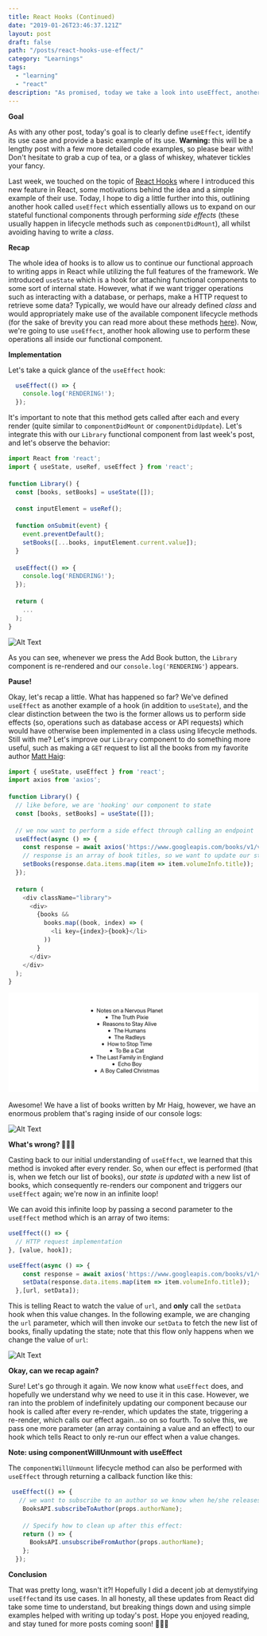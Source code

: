 ```yaml
---
title: React Hooks (Continued)
date: "2019-01-26T23:46:37.121Z"
layout: post
draft: false
path: "/posts/react-hooks-use-effect/"
category: "Learnings"
tags:
  - "learning"
  - "react"
description: "As promised, today we take a look into useEffect, another hook used for managing side effects."
---
```

**Goal**

As with any other post, today's goal is to clearly define `useEffect`, identify its use case and provide a basic example of its use. **Warning:** this will be a lengthy post with a few more detailed code examples, so please bear with! Don't hesitate to grab a cup of tea, or a glass of whiskey, whatever tickles your fancy.

Last week, we touched on the topic of [React Hooks](http://localhost:8000/posts/react-hooks) where I introduced this new feature in React, some motivations behind the idea and a simple example of their use. Today, I hope to dig a little further into this, outlining another hook called `useEffect` which essentially allows us to expand on our stateful functional components through performing _side effects_ (these usually happen in lifecycle methods such as  `componentDidMount`), all whilst avoiding having to write a _class_.

**Recap**

The whole idea of hooks is to allow us to continue our functional approach to writing apps in React  while utilizing the full features of the framework. We introduced `useState` which is a hook for attaching functional components to some sort of internal state. However, what if we want trigger operations such as interacting with a database, or perhaps, make a HTTP request to retrieve some data? Typically, we would have our already defined _class_ and would appropriately make use of the available component lifecycle methods (for the sake of brevity you can read more about these methods [here](https://reactjs.org/docs/state-and-lifecycle.html#adding-lifecycle-methods-to-a-class)). Now, we're going to use `useEffect`, another hook allowing use to perform these operations all inside our functional component. 

**Implementation**

Let's take a quick glance of the `useEffect` hook:

```javascript
  useEffect(() => {
    console.log('RENDERING!');
  });
```

It's important to note that this method gets called after each and every render (quite similar to `componentDidMount` or `componentDidUpdate`). Let's integrate this with our `Library` functional component from last week's post, and let's observe the behavior:

```javascript
import React from 'react';
import { useState, useRef, useEffect } from 'react';

function Library() {
  const [books, setBooks] = useState([]);

  const inputElement = useRef();

  function onSubmit(event) {
    event.preventDefault();
    setBooks([...books, inputElement.current.value]);
  }

  useEffect(() => {
    console.log('RENDERING!');
  });

  return (
    ...
  );
}
```

![Alt Text](./addBook.gif)

As you can see, whenever we press the Add Book button, the `Library` component is re-rendered and our `console.log('RENDERING'`) appears. 

**Pause!**

Okay, let's recap a little. What has happened so far? We've defined `useEffect` as another example of a hook (in addition to `useState`), and the clear distinction between the two is the former allows us to perform side effects (so, operations such as database access or API requests) which would have otherwise been implemented in a class using lifecycle methods. Still with me? Let's improve our `Library` component to do something more useful, such as making a `GET` request to list all the books from my favorite author [Matt Haig](http://www.matthaig.com):

```javascript
import { useState, useEffect } from 'react';
import axios from 'axios';

function Library() {
  // like before, we are 'hooking' our component to state
  const [books, setBooks] = useState([]);

  // we now want to perform a side effect through calling an endpoint
  useEffect(async () => {
    const response = await axios('https://www.googleapis.com/books/v1/volumes?q=matt+haig');
    // response is an array of book titles, so we want to update our state 
    setBooks(response.data.items.map(item => item.volumeInfo.title));
  });
  
  return (
    <div className="library">
      <div>
        {books &&
          books.map((book, index) => (
            <li key={index}>{book}</li>
          ))
        }
      </div>
    </div>
  );
}
```
![Alt Text](./listBooks.png)

Awesome! We have a list of books written by Mr Haig, however, we have an enormous problem that's raging inside of our console logs:

![Alt Text](./mess.gif)

**What's wrong? 🤷🏾‍♂️**

Casting back to our initial understanding of `useEffect`, we learned that this method is invoked after every render. So, when our effect is performed (that is, when we fetch our list of books), our _state is updated_ with a new list of books, which consequently re-renders our component and triggers our `useEffect` again; we're now in an infinite loop!

We can avoid this infinite loop by passing a second parameter to the `useEffect` method which is an array of two items:
```javascript
useEffect(() => {
  // HTTP request implementation
}, [value, hook]);
``` 

```javascript
useEffect(async () => {
    const response = await axios('https://www.googleapis.com/books/v1/volumes?q=peter+swanson');
    setData(response.data.items.map(item => item.volumeInfo.title));
  },[url, setData]); 
```

This is telling React to watch the value of `url`, and **only** call the `setData` hook when this value changes. In the following example, we are changing the `url` parameter, which will then invoke our `setData` to fetch the new list of books, finally updating the state; note that this flow only happens when we change the value of `url`:

![Alt Text](./nomess.gif)

**Okay, can we recap again?**

Sure! Let's go through it again. We now know what `useEffect` does, and hopefully we understand why we need to use it in this case. However, we ran into the problem of indefinitely updating our component because our hook is called after every re-render, which updates the state, triggering a re-render, which calls our effect again...so on so fourth. To solve this, we pass one more parameter (an array containing a value and an effect) to our hook which tells React to only re-run our effect when a value changes. 

**Note: using componentWillUnmount with useEffect**

The `componentWillUnmount` lifecycle method can also be performed with `useEffect` through returning a callback function like this:

```javascript
 useEffect(() => {
   // we want to subscribe to an author so we know when he/she releases a new book!
    BooksAPI.subscribeToAuthor(props.authorName);
    
    // Specify how to clean up after this effect:
    return () => {
      BooksAPI.unsubscribeFromAuthor(props.authorName);
    };
  });
```

**Conclusion**

That was pretty long, wasn't it?! Hopefully I did a decent job at demystifying `useEffect`and its use cases. In all honesty, all these updates from React did take some time to understand, but  breaking things down and using simple examples helped with writing up today's post. Hope you enjoyed reading, and stay tuned for more posts coming soon! 🕵🏾‍♂️
